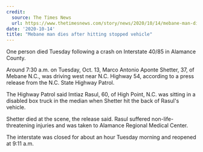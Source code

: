 ```yaml
---
credit:
  source: The Times News
  url: https://www.thetimesnews.com/story/news/2020/10/14/mebane-man-dies-after-hitting-stopped-vehicle/3653332001/
date: '2020-10-14'
title: "Mebane man dies after hitting stopped vehicle"
---
```

One person died Tuesday following a crash on Interstate 40/85 in Alamance County. 

Around 7:30 a.m. on Tuesday, Oct. 13, Marco Antonio Aponte Shetter, 37, of Mebane N.C., was driving west near N.C. Highway 54, according to a press release from the N.C. State Highway Patrol. 

The Highway Patrol said Imtiaz Rasul, 60, of High Point, N.C. was sitting in a disabled box truck in the median when Shetter hit the back of Rasul's vehicle. 

Shetter died at the scene, the release said. Rasul suffered non-life-threatening injuries and was taken to Alamance Regional Medical Center.

The interstate was closed for about an hour Tuesday morning and reopened at 9:11 a.m. 
